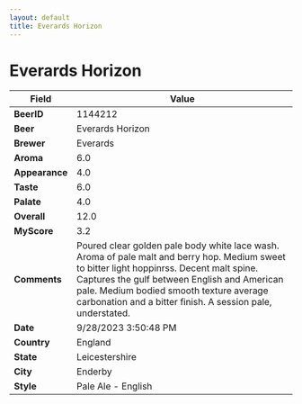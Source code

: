 ```yaml
---
layout: default
title: Everards Horizon
---
```


# Everards Horizon

| Field         | Value     |
|---------------|-----------|
| **BeerID** | 1144212 |
| **Beer** | Everards Horizon |
| **Brewer** | Everards |
| **Aroma** | 6.0 |
| **Appearance** | 4.0 |
| **Taste** | 6.0 |
| **Palate** | 4.0 |
| **Overall** | 12.0 |
| **MyScore** | 3.2 |
| **Comments** | Poured clear golden pale body white lace wash. Aroma of pale malt and berry hop. Medium sweet to bitter light hoppinrss. Decent malt spine. Captures the gulf between English and American pale. Medium bodied smooth texture average carbonation and a bitter finish. A session pale, understated. |
| **Date** | 9/28/2023 3:50:48 PM |
| **Country** | England |
| **State** | Leicestershire |
| **City** | Enderby |
| **Style** | Pale Ale - English |
